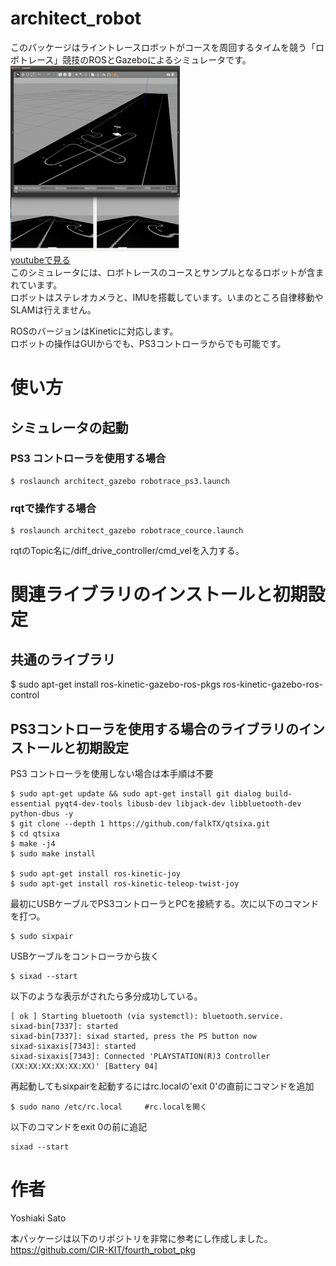 
# architect_robot
このパッケージはライントレースロボットがコースを周回するタイムを競う「ロボトレース」競技のROSとGazeboによるシミュレータです。    
![image](https://github.com/yossato/architect_robot/blob/master/materials/gazebo.png)    
[youtubeで見る](https://youtu.be/G1btov_RhXU)    
このシミュレータには、ロボトレースのコースとサンプルとなるロボットが含まれています。    
ロボットはステレオカメラと、IMUを搭載しています。いまのところ自律移動やSLAMは行えません。

ROSのバージョンはKineticに対応します。    
ロボットの操作はGUIからでも、PS3コントローラからでも可能です。

# 使い方  
## シミュレータの起動    
### PS3 コントローラを使用する場合    
```    
$ roslaunch architect_gazebo robotrace_ps3.launch    
```    
### rqtで操作する場合      
```    
$ roslaunch architect_gazebo robotrace_cource.launch    
```    
rqtのTopic名に/diff_drive_controller/cmd_velを入力する。    
# 関連ライブラリのインストールと初期設定    
## 共通のライブラリ    
$ sudo apt-get install ros-kinetic-gazebo-ros-pkgs ros-kinetic-gazebo-ros-control    
## PS3コントローラを使用する場合のライブラリのインストールと初期設定
PS3 コントローラを使用しない場合は本手順は不要    
```     
$ sudo apt-get update && sudo apt-get install git dialog build-essential pyqt4-dev-tools libusb-dev libjack-dev libbluetooth-dev python-dbus -y    
$ git clone --depth 1 https://github.com/falkTX/qtsixa.git    
$ cd qtsixa    
$ make -j4    
$ sudo make install    
    
$ sudo apt-get install ros-kinetic-joy    
$ sudo apt-get install ros-kinetic-teleop-twist-joy    
```    
最初にUSBケーブルでPS3コントローラとPCを接続する。次に以下のコマンドを打つ。    
```    
$ sudo sixpair    
```    
USBケーブルをコントローラから抜く    
```    
$ sixad --start    
```    
以下のような表示がされたら多分成功している。    
```    
[ ok ] Starting bluetooth (via systemctl): bluetooth.service.    
sixad-bin[7337]: started    
sixad-bin[7337]: sixad started, press the PS button now    
sixad-sixaxis[7343]: started    
sixad-sixaxis[7343]: Connected 'PLAYSTATION(R)3 Controller (XX:XX:XX:XX:XX:XX)' [Battery 04]    
```    
再起動してもsixpairを起動するにはrc.localの'exit 0'の直前にコマンドを追加    
```    
$ sudo nano /etc/rc.local     #rc.localを開く    
```    
以下のコマンドをexit 0の前に追記    
```    
sixad --start    
```    

# 作者
Yoshiaki Sato    
    
本パッケージは以下のリポジトリを非常に参考にし作成しました。    
https://github.com/CIR-KIT/fourth_robot_pkg
